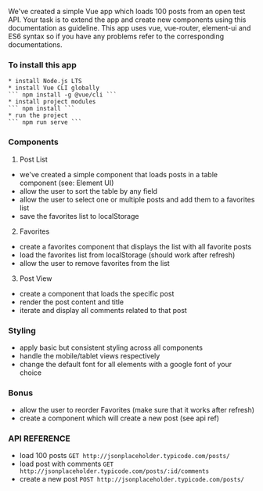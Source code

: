 We've created a simple Vue app which loads 100 posts from an open test API. Your task is to extend the app and create new components using this documentation as guideline.
This app uses vue, vue-router, element-ui and ES6 syntax so if you have any problems refer to the corresponding documentations.

### To install this app
    * install Node.js LTS
    * install Vue CLI globally
    ``` npm install -g @vue/cli ```
    * install project modules
    ``` npm install ```
    * run the project
    ``` npm run serve ```

### Components

  1. Post List
  * we've created a simple component that loads posts in a table component (see: Element UI)
  * allow the user to sort the table by any field
  * allow the user to select one or multiple posts and add them to a favorites list
  * save the favorites list to localStorage

  2. Favorites
  * create a favorites component that displays the list with all favorite posts
  * load the favorites list from localStorage (should work after refresh)
  * allow the user to remove favorites from the list

  3. Post View
  * create a component that loads the specific post
  * render the post content and title
  * iterate and display all comments related to that post

### Styling

  * apply basic but consistent styling across all components
  * handle the mobile/tablet views respectively
  * change the default font for all elements with a google font of your choice

### Bonus
  * allow the user to reorder Favorites (make sure that it works after refresh)
  * create a component which will create a new post (see api ref)

### API REFERENCE

  * load 100 posts
  ``` GET http://jsonplaceholder.typicode.com/posts/ ```
  * load post with comments
  ``` GET http://jsonplaceholder.typicode.com/posts/:id/comments ```
  * create a new post
  ``` POST http://jsonplaceholder.typicode.com/posts/ ```

